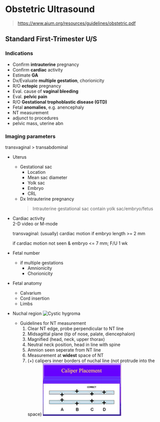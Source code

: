 # Obstetric Ultrasound

> <https://www.aium.org/resources/guidelines/obstetric.pdf>

## Standard First-Trimester U/S

### Indications

- Confirm **intrauterine** pregnancy
- Confirm **cardiac** activity
- Estimate **GA**
- Dx/Evaluate **multiple gestation**, chorionicity
- R/O **ectopic** pregnancy
- Eval. cause of **vaginal bleeding**
- Eval. **pelvic pain**
- R/O **Gestational trophoblastic disease (GTD)**
- Fetal **anomalies**, e.g. anencephaly
- NT measurement
- adjunct to procedures
- pelvic mass, uterine abn

### Imaging parameters

transvaginal > transabdominal

- Uterus
  - Gestational sac
    - Location
    - Mean sac diameter
    - Yolk sac
    - Embryo
    - CRL
  - Dx Intrauterine pregnancy
    > Intrauterine gestational sac contain yolk sac/embryo/fetus
- Cardiac activity  
  2-D video or M-mode

  transvaginal: (usually) cardiac motion if embryo length >= 2 mm

  if cardiac motion not seen & embryo <= 7 mm; F/U 1 wk
- Fetal number
  - if multiple gestations
    - Amnionicity
    - Chorionicity
- Fetal anatomy
  - Calvarium
  - Cord insertion
  - Limbs
- Nuchal region
  ![Cystic hygroma](https://www.researchgate.net/profile/Hueseyin_Oezcan2/publication/321829435/figure/fig2/AS:623947355807757@1525772050982/Ultrasound-image-of-a-septated-cystic-hygroma-which-demonstrates-the-mid-sagittal.png)
  - Guidelines for NT measurement
    1. Clear NT edge, probe perpendicular to NT line
    2. Midsagittal plane (tip of nose, palate, diencephalon)
    3. Magnified (head, neck, upper thorax)
    4. Neutral neck position, head in line with spine
    5. Amnion seen seperate from NT line
    6. Measurement at **widest** space of NT
    7. (+) calipers inner borders of nuchal line (not protrude into the space)
      ![Caliper placement](images/NT-caliper.png)
